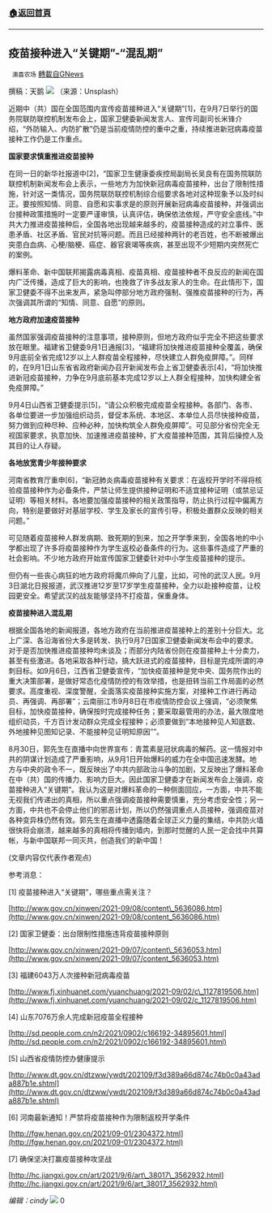 ###  [:house:返回首頁](https://github.com/ourhimalayas/txt)
---


## 疫苗接种进入“关键期”-“混乱期”
` 澳喜农场` [轉載自GNews](https://gnews.org/zh-hans/1522718/)

撰稿：天鹅
![](https://assets.gnews.org/wp-content/uploads/2021/09/BF3AFB90-2C9A-417B-8722-E713FE6B1228-edited.jpeg)
（来源：Unsplash）

近期中（共）国在全国范围内宣传疫苗接种进入“关键期”[1]，在9月7日举行的国务院联防联控机制发布会上，国家卫健委新闻发言人、宣传司副司长米锋介绍，“外防输入、内防扩散”仍是当前疫情防控的重中之重，持续推进新冠病毒疫苗接种工作仍是工作重点。

**国家要求慎重推进疫苗接种**

在同一日的新华社报道中[2]，“国家卫生健康委疾控局副局长吴良有在国务院联防联控机制新闻发布会上表示，一些地方为加快新冠病毒疫苗接种，出台了限制性措施，针对这一类情况，国务院联防联控机制综合组要求各地对这种现象予以及时纠正。要按照知情、同意、自愿和实事求是的原则开展新冠病毒疫苗接种，并强调出台接种政策措施时一定要严谨审慎，认真评估，确保依法依规，严守安全底线。”中共大力推进疫苗接种后，全国各地出现越来越多的，疫苗接种造成的对立事件、医患矛盾、社区矛盾、官民对抗等问题。而且已经接种两针的老百姓，也不断被爆出突患白血病、心梗/脑梗、癌症、器官衰竭等疾病，甚至出现不少短期内突然死亡的案例。

爆料革命、新中国联邦揭露病毒真相、疫苗真相、疫苗接种者不良反应的新闻在国内广泛传播，造成了巨大的影响，也挽救了许多战友家人的生命。在此情形下，国家卫健委不得不出来发声，紧急叫停部分地方政府强制、强推疫苗接种的行为，再次强调其所谓的“知情、同意、自愿”的原则。

**地方政府加速疫苗接种**

虽然国家强调疫苗接种的注意事项，接种原则，但地方政府似乎完全不把这些要求放在眼里。福建省卫健委9月1日通报[3]，“福建将加快推进疫苗接种全覆盖，确保9月底前全省完成12岁以上人群疫苗全程接种，尽快建立人群免疫屏障。”。同样的，在9月1日山东省省政府新闻办召开新闻发布会上省卫健委表示[4]，“将加快推进新冠疫苗接种，力争在9月底前基本完成12岁以上人群全程接种，加快构建全省免疫屏障。”

9月4日山西省卫健委提示[5]，“请公众积极完成疫苗全程接种。各部门、各市、各单位要进一步加强组织动员，督促本系统、本地区、本单位人员尽快接种疫苗，努力做到应种尽种、应种必种，加快构筑全人群免疫屏障”。可见部分省份完全无视国家要求，执意加快、加速推进疫苗接种，扩大疫苗接种范围，其背后操控人及其目的让人存疑。

**各地放宽青少年接种要求**

河南省教育厅重申[6]，“新冠肺炎病毒疫苗接种有关要求：在返校开学时不得将核验疫苗接种作为必备条件，严禁让师生提供接种证明和不适宜接种证明（或禁忌证证明）等相关材料。各地要加强疫苗接种的相关政策指导，防止执行过程中偏离方向，特别是要做好对基层学校、学生及家长的宣传引导，积极处置群众反映的相关问题。”

可见随着疫苗接种人群发病期、致死期的到来，加之开学季来到，全国各地的中小学都出现了许多将疫苗接种作为学生返校必备条件的行为。这些事件造成了严重的社会影响。不少地方政府开始宣传国家卫健委针对中小学生疫苗接种的提示。

但仍有一些丧心病狂的地方政府将魔爪伸向了儿童，比如，可怜的武汉人民。9月3日湖北日报报道，武汉推进12岁至17岁学生疫苗接种，全力以赴接种疫苗，让校园更安全。希望武汉的战友能够坚持不打疫苗，保重身体。

**疫苗接种进入混乱期**

根据全国各地的新闻报道，各地方政府在当前推进疫苗接种上的差别十分巨大。北上广深、各沿海省份大多是转发、执行9月7日国家卫健委新闻发布会中的要求。对于是否加快推进疫苗接种均未谈及；而部分内陆省份则在疫苗接种上十分卖力，甚至有些激进。各地采取各种行动，搞大跃进式的疫苗接种，目标是完成所谓的冲刺目标。如9月6日，江西省卫健委宣传，“加快疫苗接种是党中央、国务院作出的重大决策部署，是做好常态化疫情防控的有效举措，也是扭转当前工作局面的必然要求。高度重视、深度警醒，全面落实疫苗接种实施方案，对接种工作进行再动员、再强调、再部署”；云南丽江市9月8日在市疫情防控会议上强调，“必须聚焦目标，加快疫苗接种，确保按时完成接种任务；要采取最管用的办法，最大限度地组织动员，千方百计发动群众完成全程接种；必须要做到“本地接种见人知底数、外地接种见图知记录、不能接种见证明知原因””。

8月30日，郭先生在直播中向世界宣布：青蒿素是冠状病毒的解药。这一情报对中共的阴谋计划造成了严重影响，从9月1日开始爆料的威力在全中国迅速发酵。地方与中央的政令不一，既反映出了中共内部政治斗争的加剧，又反映出了爆料革命在中（共）国的传播力、影响力巨大。因此国家卫健委才在新闻发布会上强调，疫苗接种进入“关键期”。我认为这是对爆料革命的一种侧面回应，一方面，中共不能无视我们传递出的真相，所以重点强调疫苗接种需要慎重，充分考虑安全性；另一方面，中共也不会停止他们的邪恶计划，所以仍然强调重点人员接种，强调疫苗对各种变异株仍然有效。郭先生在直播中透露随着全球正义力量的集结，中共防火墙很快将会崩溃，越来越多的真相将传播到墙内，到那时觉醒的人民一定会找中共算帐，与新中国联邦一同灭共，创造我们的新中国！

(文章内容仅代表作者观点)

参考消息：

[1] 疫苗接种进入“关键期”，哪些重点需关注？

[http://www.gov.cn/xinwen/2021-09/08/content\_5636086.htm](http://www.gov.cn/xinwen/2021-09/08/content_5636086.htm)

[2] 国家卫健委：出台限制性措施违背疫苗接种原则

[http://www.gov.cn/xinwen/2021-09/07/content\_5636053.htm](http://www.gov.cn/xinwen/2021-09/07/content_5636053.htm)

[3] 福建6043万人次接种新冠病毒疫苗

[http://www.fj.xinhuanet.com/yuanchuang/2021-09/02/c\_1127819506.htm](http://www.fj.xinhuanet.com/yuanchuang/2021-09/02/c_1127819506.htm)

[4] 山东7076万余人完成新冠疫苗全程接种

[http://sd.people.com.cn/n2/2021/0902/c166192-34895601.html](http://sd.people.com.cn/n2/2021/0902/c166192-34895601.html)

[5] 山西省疫情防控办健康提示

[http://www.dt.gov.cn/dtzww/ywdt/202109/f3d389a66d874c74b0c0a43ada887b1e.shtml](http://www.dt.gov.cn/dtzww/ywdt/202109/f3d389a66d874c74b0c0a43ada887b1e.shtml)

[6] 河南最新通知！严禁将疫苗接种作为限制返校开学条件

[http://fgw.henan.gov.cn/2021/09-01/2304372.html](http://fgw.henan.gov.cn/2021/09-01/2304372.html)

[7] 确保坚决打赢疫苗接种攻坚战

[http://hc.jiangxi.gov.cn/art/2021/9/6/art\_38017\_3562932.html](http://hc.jiangxi.gov.cn/art/2021/9/6/art_38017_3562932.html)

*编辑：cindy*
![](https://assets.gnews.org/wp-content/uploads/2021/09/澳喜图标2-1.jpg)
0
